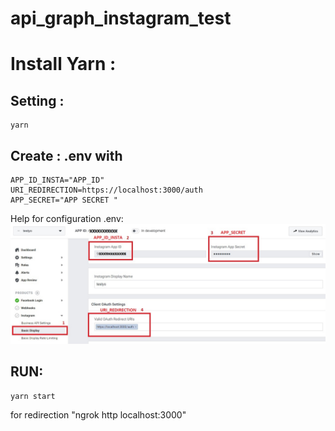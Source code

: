 # api_graph_instagram_test


# Install Yarn :

## Setting :
```
yarn

```

## Create : .env with 
```
APP_ID_INSTA="APP_ID"
URI_REDIRECTION=https://localhost:3000/auth
APP_SECRET="APP SECRET "

```
Help for configuration .env:
![](image/basic-display-resource.jpg)

## RUN:
```
yarn start
```
for redirection
"ngrok http localhost:3000"